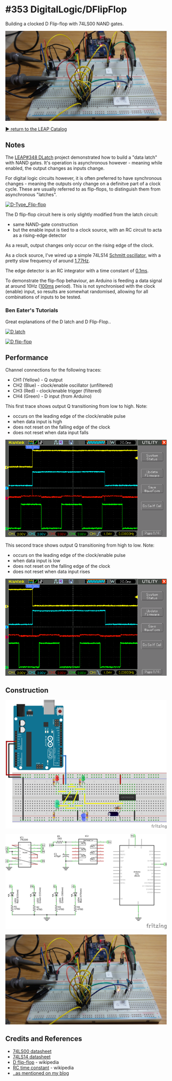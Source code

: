 # #353 DigitalLogic/DFlipFlop

Building a clocked D Flip-flop with 74LS00 NAND gates.

![Build](./assets/DFlipFlop_build.jpg?raw=true)

[:arrow_forward: return to the LEAP Catalog](http://leap.tardate.com)

## Notes

The [LEAP#348 DLatch](../DLatch) project demonstrated how to build a "data latch" with NAND gates.
It's operation is asynchronous however - meaning while enabled, the output changes as inputs change.

For digital logic circuits however, it is often preferred to have synchronous changes - meaning the outputs only change on a definitve part of a clock cycle.
These are usually referred to as flip-flops, to distinguish them from asynchronous "latches".

[![D-Type_Flip-flop](https://upload.wikimedia.org/wikipedia/commons/8/8c/D-Type_Flip-flop.svg)](https://en.wikipedia.org/wiki/File:D-Type_Flip-flop.svg)

The D flip-flop circuit here is only slightly modified from the latch circuit:

* same NAND-gate construction
* but the enable input is tied to a clock source, with an RC circuit to acta as a rising-edge detector

As a result, output changes only occur on the rising edge of the clock.

As a clock source, I've wired up a simple 74LS14 [Schmitt oscillator](../../SchmittOscillator), with a pretty slow frequency of around
[1.77Hz](http://www.wolframalpha.com/input/?i=1%2F(1.2+*+1k%CE%A9+*+470%C2%B5F)).

The edge detector is an RC integrator with a time constant of
[0.1ms](http://www.wolframalpha.com/input/?i=1k%CE%A9*100nF).

To demonstrate the flip-flop behaviour, an Arduino is feeding a data signal at around 10Hz ([100ms](http://www.wolframalpha.com/input/?i=1%2F10Hz) period).
This is not synchronised with the clock (enable) input, so results are somewhat randomised, allowing for all combinations of inputs to be tested.

### Ben Eater's Tutorials

Great explanations of the D latch and D Flip-Flop..

[![D latch](http://img.youtube.com/vi/peCh_859q7Q/0.jpg)](http://www.youtube.com/watch?v=peCh_859q7Q)

[![D flip-flop](http://img.youtube.com/vi/YW-_GkUguMM/0.jpg)](http://www.youtube.com/watch?v=YW-_GkUguMM)


## Performance

Channel connections for the following traces:

* CH1 (Yellow) - Q output
* CH2 (Blue) - clock/enable oscillator (unfiltered)
* CH3 (Red) - clock/enable trigger (filtered)
* CH4 (Green) - D input (from Arduino)

This first trace shows output Q transitioning from low to high. Note:

* occurs on the leading edge of the clock/enable pulse
* when data input is high
* does not reset on the falling edge of the clock
* does not reset when data input falls

![scope_transition_on](./assets/scope_transition_on.gif?raw=true)

This second trace shows output Q transitioning from high to low. Note:

* occurs on the leading edge of the clock/enable pulse
* when data input is low
* does not reset on the falling edge of the clock
* does not reset when data input rises

![scope_transition_off](./assets/scope_transition_off.gif?raw=true)

## Construction

![Breadboard](./assets/DFlipFlop_bb.jpg?raw=true)

![Schematic](./assets/DFlipFlop_schematic.jpg?raw=true)

![Build](./assets/DFlipFlop_build.jpg?raw=true)

## Credits and References
* [74LS00 datasheet](http://www.futurlec.com/74LS/74LS00.shtml)
* [74LS14 datasheet](http://www.futurlec.com/74LS/74LS14.shtml)
* [D flip-flop](https://en.wikipedia.org/wiki/Flip-flop_(electronics)#D_flip-flop) - wikipedia
* [RC time constant](https://en.wikipedia.org/wiki/RC_time_constant) - wikipedia
* [..as mentioned on my blog](http://blog.tardate.com/2017/10/leap353-d-flipflop-with-nand-gates.html)
